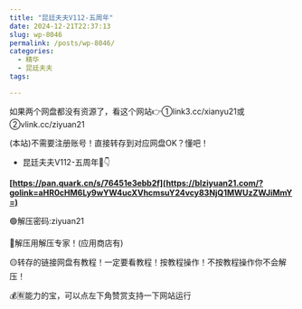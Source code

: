 ```yaml
---
title: "昆廷夫夫V112-五周年"
date: 2024-12-21T22:37:13
slug: wp-8046
permalink: /posts/wp-8046/
categories:
  - 精华
  - 昆廷夫夫
tags:

---
```


如果两个网盘都没有资源了，看这个网站👉①link3.cc/xianyu21或②vlink.cc/ziyuan21

(本站)不需要注册账号！直接转存到对应网盘OK？懂吧！

*   昆廷夫夫V112-五周年🔗👇

**[https://pan.quark.cn/s/76451e3ebb2f](https://blziyuan21.com/?golink=aHR0cHM6Ly9wYW4ucXVhcmsuY24vcy83NjQ1MWUzZWJiMmY=)**

🟢解压密码:ziyuan21

🔵解压用解压专家！(应用商店有)

🟡转存的链接网盘有教程！一定要看教程！按教程操作！不按教程操作你不会解压！

💰🈶能力的宝，可以点左下角赞赏支持一下网站运行
